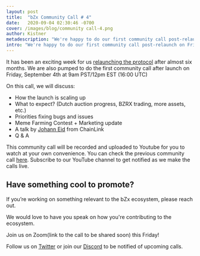 ```yaml
---
layout: post
title:  "bZx Community Call # 4"
date:   2020-09-04 02:30:46 -0700
cover: /images/blog/community call-4.png
author: Kistner
metadescription: "We're happy to do our first community call post-relaunch on Friday, September 4th."
intro: "We're happy to do our first community call post-relaunch on Friday, September 4th."
---
```


It has been an exciting week for us [relaunching the protocol](https://bzx.network/blog/bzxisback) after almost six months. We are also pumped to do the first community call after launch on Friday, September 4th at 9am PST/12pm EST (16:00 UTC)

On this call, we will discuss:

- How the launch is scaling up
- What to expect? (Dutch auction progress, BZRX trading, more assets, etc.)
- Priorities fixing bugs and issues
- Meme Farming Contest + Marketing update
- A talk by [Johann Eid](https://twitter.com/EidJohann) from ChainLink
- Q & A


This community call will be recorded and uploaded to Youtube for you to watch at your own convenience. You can check the previous community call [here](https://youtu.be/zsBbfJrDO-s). Subscribe to our YouTube channel to get notified as we make the calls live.



## Have something cool to promote?

If you’re working on something relevant to the bZx ecosystem, please reach out.

We would love to have you speak on how you're contributing to the ecosystem.

Join us on Zoom(link to the call to be shared soon) this Friday!

Follow us on [Twitter](https://twitter.com/bzxHQ) or join our [Discord](https://bzx.network/discord) to be notified of upcoming calls.
